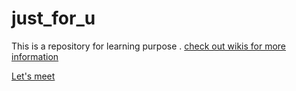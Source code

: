 # just_for_u
This is a repository for learning purpose .
[check out wikis for more information](https://github.com/manoharthakur351/just_for_u/wiki)


[Let's meet](meet.google.com/hqu-wqbx-uew)
